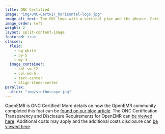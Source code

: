 ```yaml
---
title: ONC Certified
image: "img/ONC-CertHIT_horizontal-logo.jpg"
image_alt_text: The ONC logo with a vertical pipe and the phrase 'Certified HealthIT' to the right
image_order: left
weight: 2
layout: split-content-image
featured: true
classes:
  fluid:
    - bg-white
    - py-5
    - my-3
  image_container:
    - col-sm-12
    - col-md-6
    - text-center
    - align-items-center
parallax:
  after: "img/stethoscope.jpg"
---
```


OpenEMR is ONC Certified! More details on how the OpenEMR community completed this feat can be [found on our blog article](blog/openemr-achieves-onc-2015-cures-update-certification-with-groundbreaking-release-70). The ONC Certification Transparency and Disclosure Requirements for OpenEMR can [be viewed here](https://open-emr.org/wiki/index.php/OpenEMR_Wiki_Home_Page#2015_ONC_Ambulatory_EHR_Certification"). Additional costs may apply and the additional costs disclosure can [be viewed here](https://open-emr.org/wiki/index.php/OpenEMR_Wiki_Home_Page#additional-costs-disclosure")
